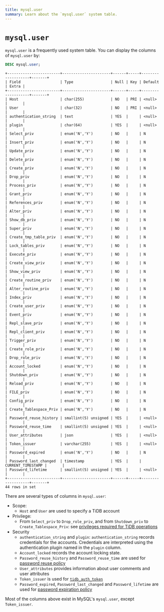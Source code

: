 ```yaml
---
title: mysql.user
summary: Learn about the `mysql.user` system table.
---
```


# `mysql.user`

`mysql.user` is a frequently used system table. You can display the columns of `mysql.user` by:

```sql
DESC mysql.user;
```

```
+------------------------+----------------------+------+-----+-------------------+-------+
| Field                  | Type                 | Null | Key | Default           | Extra |
+------------------------+----------------------+------+-----+-------------------+-------+
| Host                   | char(255)            | NO   | PRI | <null>            |       |
| User                   | char(32)             | NO   | PRI | <null>            |       |
| authentication_string  | text                 | YES  |     | <null>            |       |
| plugin                 | char(64)             | YES  |     | <null>            |       |
| Select_priv            | enum('N','Y')        | NO   |     | N                 |       |
| Insert_priv            | enum('N','Y')        | NO   |     | N                 |       |
| Update_priv            | enum('N','Y')        | NO   |     | N                 |       |
| Delete_priv            | enum('N','Y')        | NO   |     | N                 |       |
| Create_priv            | enum('N','Y')        | NO   |     | N                 |       |
| Drop_priv              | enum('N','Y')        | NO   |     | N                 |       |
| Process_priv           | enum('N','Y')        | NO   |     | N                 |       |
| Grant_priv             | enum('N','Y')        | NO   |     | N                 |       |
| References_priv        | enum('N','Y')        | NO   |     | N                 |       |
| Alter_priv             | enum('N','Y')        | NO   |     | N                 |       |
| Show_db_priv           | enum('N','Y')        | NO   |     | N                 |       |
| Super_priv             | enum('N','Y')        | NO   |     | N                 |       |
| Create_tmp_table_priv  | enum('N','Y')        | NO   |     | N                 |       |
| Lock_tables_priv       | enum('N','Y')        | NO   |     | N                 |       |
| Execute_priv           | enum('N','Y')        | NO   |     | N                 |       |
| Create_view_priv       | enum('N','Y')        | NO   |     | N                 |       |
| Show_view_priv         | enum('N','Y')        | NO   |     | N                 |       |
| Create_routine_priv    | enum('N','Y')        | NO   |     | N                 |       |
| Alter_routine_priv     | enum('N','Y')        | NO   |     | N                 |       |
| Index_priv             | enum('N','Y')        | NO   |     | N                 |       |
| Create_user_priv       | enum('N','Y')        | NO   |     | N                 |       |
| Event_priv             | enum('N','Y')        | NO   |     | N                 |       |
| Repl_slave_priv        | enum('N','Y')        | NO   |     | N                 |       |
| Repl_client_priv       | enum('N','Y')        | NO   |     | N                 |       |
| Trigger_priv           | enum('N','Y')        | NO   |     | N                 |       |
| Create_role_priv       | enum('N','Y')        | NO   |     | N                 |       |
| Drop_role_priv         | enum('N','Y')        | NO   |     | N                 |       |
| Account_locked         | enum('N','Y')        | NO   |     | N                 |       |
| Shutdown_priv          | enum('N','Y')        | NO   |     | N                 |       |
| Reload_priv            | enum('N','Y')        | NO   |     | N                 |       |
| FILE_priv              | enum('N','Y')        | NO   |     | N                 |       |
| Config_priv            | enum('N','Y')        | NO   |     | N                 |       |
| Create_Tablespace_Priv | enum('N','Y')        | NO   |     | N                 |       |
| Password_reuse_history | smallint(5) unsigned | YES  |     | <null>            |       |
| Password_reuse_time    | smallint(5) unsigned | YES  |     | <null>            |       |
| User_attributes        | json                 | YES  |     | <null>            |       |
| Token_issuer           | varchar(255)         | YES  |     | <null>            |       |
| Password_expired       | enum('N','Y')        | NO   |     | N                 |       |
| Password_last_changed  | timestamp            | YES  |     | CURRENT_TIMESTAMP |       |
| Password_lifetime      | smallint(5) unsigned | YES  |     | <null>            |       |
+------------------------+----------------------+------+-----+-------------------+-------+
44 rows in set
```

There are several types of columns in `mysql.user`:

* Scope:
  * `Host` and `User` are used to specify a TiDB account
* Privilege:
  * From `Select_priv` to `Drop_role_priv`, and from `Shutdown_priv` to `Create_Tablespace_Priv`: see [privileges required for TiDB operations](/privilege-management.md#privileges-required-for-tidb-operations)
* Security
  * `authentication_string` and `plugin`: `authentication_string` records credentials for the accounts. Credentials are interpreted using the authentication plugin named in the `plugin` column.
  * `Account_locked` records the account locking state.
  * `Password_reuse_history` and `Password_reuse_time` are used for [password reuse policy](/password-management.md#password-reuse-policy)
  * `User_attributes` provides information about user comments and user attributes
  * `Token_issuer` is used for [`tidb_auth_token`](/security-compatibility-with-mysql.md#tidb_auth_token)
  * `Password_expired`, `Password_last_changed` and `Password_lifetime` are used for [password expiration policy](/password-management.md#password-expiration-policy)

Most of the columns above exist in MySQL's `mysql.user`, except `Token_issuer`.
